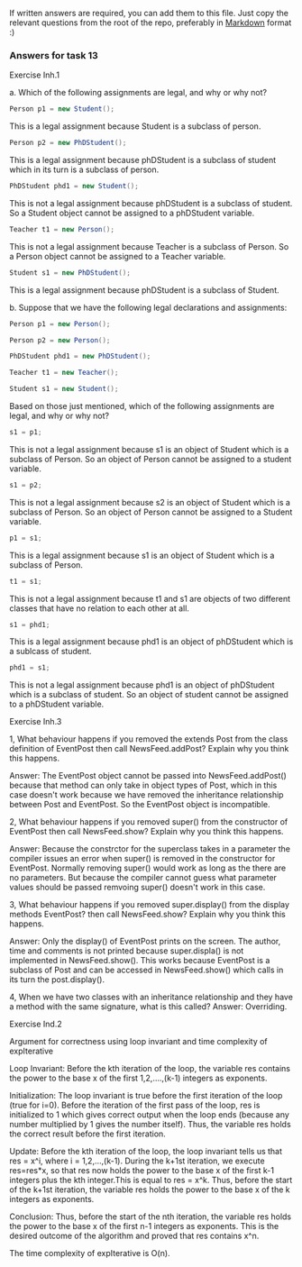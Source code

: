 If written answers are required, you can add them to this file. Just copy the relevant questions from the root of the repo, preferably in [Markdown](https://guides.github.com/features/mastering-markdown/) format :)

### Answers for task 13
Exercise Inh.1

a. Which of the following assignments are legal, and why or why not?

```java 
Person p1 = new Student(); 
```
This is a legal assignment because Student is a subclass of person. 

```java
Person p2 = new PhDStudent();
```
This is a legal assignment because phDStudent is a subclass of student which
in its turn is a subclass of person.

```java
PhDStudent phd1 = new Student();
```
This is not a legal assignment because phDStudent is a subclass of student. So
a Student object cannot be assigned to a phDStudent variable.

```java
Teacher t1 = new Person();
```
This is not a legal assignment because Teacher is a subclass of Person.
So a Person object cannot be assigned to a Teacher variable. 

```java
Student s1 = new PhDStudent();
```
This is a legal assignment because phDStudent is a subclass of Student. 

b. Suppose that we have the following legal declarations and assignments:

```java
Person p1 = new Person();

Person p2 = new Person();

PhDStudent phd1 = new PhDStudent();

Teacher t1 = new Teacher();

Student s1 = new Student();
```

Based on those just mentioned, which of the following assignments are legal, and why or why not?

```java
s1 = p1;
```
This is not a legal assignment because s1 is an object of Student
which is a subclass of Person. So an object of Person cannot be assigned
to a student variable. 

```java
s1 = p2;
```
This is not a legal assignment because s2 is an object of Student
which is a subclass of Person. So an object of Person cannot be assigned
to a Student variable. 

```java
p1 = s1;
```
This is a legal assignment because s1 is an object of Student which is
a subclass of Person.

```java
t1 = s1;
```
This is not a legal assignment because t1 and s1 are objects of two different classes
that have no relation to each other at all. 

```java
s1 = phd1;
```
This is a legal assignment because phd1 is an object of phDStudent which
is a sublcass of student.

```java
phd1 = s1;
```
This is not a legal assignment because phd1 is an object of phDStudent which is
a subclass of student. So an object of student cannot be assigned to a phDStudent
variable. 

Exercise Inh.3

1, What behaviour happens if you removed the extends Post from the class definition 
of EventPost then call NewsFeed.addPost? Explain why you think this happens.

Answer: The EventPost object cannot be passed into NewsFeed.addPost() because that method
can only take in object types of Post, which in this case doesn't work because we have 
removed the inheritance relationship between Post and EventPost. So the EventPost object is
incompatible. 

2, What behaviour happens if you removed super() from the constructor of EventPost 
then call NewsFeed.show? Explain why you think this happens.

Answer: Because the constrctor for the superclass takes in a parameter the compiler issues an
error when super() is removed in the constructor for EventPost. Normally removing super() would work
as long as the there are no parameters. But because the compiler cannot guess what parameter values
should be passed remvoing super() doesn't work in this case. 

3, What behaviour happens if you removed super.display() from the display methods 
EventPost? then call NewsFeed.show? Explain why you think this happens.

Answer: Only the display() of EventPost prints on the screen. The author, time and comments
is not printed because super.displa() is not implemented in NewsFeed.show(). This works because EventPost
is a subclass of Post and can be accessed in NewsFeed.show() which calls in its turn the post.display().

4, When we have two classes with an inheritance relationship and they have a method 
with the same signature, what is this called?
Answer: Overriding. 

Exercise Ind.2

Argument for correctness using loop invariant and time complexity of expIterative

Loop Invariant: Before the kth iteration of the loop, the variable res contains the power 
to the base x of the first 1,2,….,(k-1) integers as exponents. 

Initialization: The loop invariant is true before the first iteration of the loop (true for i=0). 
Before the iteration of the first pass of the loop, res is initialized to 1 which gives correct output 
when the loop ends (because any number multiplied by 1 gives the number itself). Thus, the variable res 
holds the correct result before the first iteration.  

Update: Before the kth iteration of the loop, the loop invariant tells us that res = x^i, where i = 1,2,…,(k-1). 
During the k+1st iteration, we execute res=res*x, so that res now holds the power to the base x of the first k-1 
integers plus the kth integer.This is equal to res = x^k. Thus, before the start of the k+1st iteration, the variable 
res holds the power to the base x of the k integers as exponents. 

Conclusion: Thus, before the start of the nth iteration, the variable res holds the power to the base x of the first n-1 
integers as exponents. This is the desired outcome of the algorithm and proved that res contains x^n.

The time complexity of expIterative is O(n). 


                                                          
